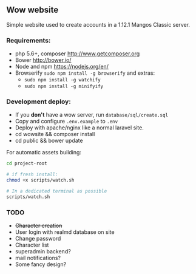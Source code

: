 ## Wow website

Simple website used to create accounts in a 1.12.1 Mangos Classic server.

### Requirements:

- php 5.6+, composer http://www.getcomposer.org
- Bower http://bower.io/
- Node and npm https://nodejs.org/en/
- Browserify ```sudo npm install -g browserify``` and extras:
    - ```sudo npm install -g watchify```
    - ```sudo npm install -g minifyify```

### Development deploy:

- If you **don't** have a wow server, run ```database/sql/create.sql```
- Copy and configure ```.env.example``` to ```.env```
- Deploy with apache/nginx like a normal laravel site.
- cd wowsite && composer install
- cd public && bower update

For automatic assets building:

```bash 
cd project-root

# if fresh install:
chmod +x scripts/watch.sh 

# In a dedicated terminal as possible
scripts/watch.sh
```

### TODO

- ~~Character creation~~
- User login with realmd database on site
- Change password
- Character list
- superadmin backend?
- mail notifications?
- Some fancy design? 

